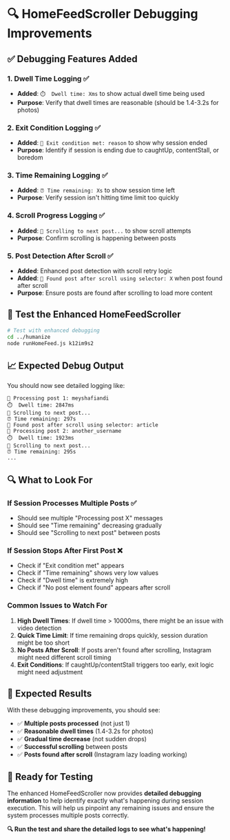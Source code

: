 # 🔍 **HomeFeedScroller Debugging Improvements**

## ✅ **Debugging Features Added**

### 1. **Dwell Time Logging** ✅
- **Added**: `⏱️  Dwell time: Xms` to show actual dwell time being used
- **Purpose**: Verify that dwell times are reasonable (should be 1.4-3.2s for photos)

### 2. **Exit Condition Logging** ✅
- **Added**: `🏁 Exit condition met: reason` to show why session ended
- **Purpose**: Identify if session is ending due to caughtUp, contentStall, or boredom

### 3. **Time Remaining Logging** ✅
- **Added**: `⏰ Time remaining: Xs` to show session time left
- **Purpose**: Verify session isn't hitting time limit too quickly

### 4. **Scroll Progress Logging** ✅
- **Added**: `📜 Scrolling to next post...` to show scroll attempts
- **Purpose**: Confirm scrolling is happening between posts

### 5. **Post Detection After Scroll** ✅
- **Added**: Enhanced post detection with scroll retry logic
- **Added**: `📱 Found post after scroll using selector: X` when post found after scroll
- **Purpose**: Ensure posts are found after scrolling to load more content

## 🚀 **Test the Enhanced HomeFeedScroller**

```bash
# Test with enhanced debugging
cd ../humanize
node runHomeFeed.js k12im9s2
```

## 📈 **Expected Debug Output**

You should now see detailed logging like:
```
📱 Processing post 1: meyshafiandi
⏱️  Dwell time: 2847ms
📜 Scrolling to next post...
⏰ Time remaining: 297s
📱 Found post after scroll using selector: article
📱 Processing post 2: another_username
⏱️  Dwell time: 1923ms
📜 Scrolling to next post...
⏰ Time remaining: 295s
...
```

## 🔍 **What to Look For**

### **If Session Processes Multiple Posts** ✅
- Should see multiple "Processing post X" messages
- Should see "Time remaining" decreasing gradually
- Should see "Scrolling to next post" between posts

### **If Session Stops After First Post** ❌
- Check if "Exit condition met" appears
- Check if "Time remaining" shows very low values
- Check if "Dwell time" is extremely high
- Check if "No post element found" appears after scroll

### **Common Issues to Watch For**

1. **High Dwell Times**: If dwell time > 10000ms, there might be an issue with video detection
2. **Quick Time Limit**: If time remaining drops quickly, session duration might be too short
3. **No Posts After Scroll**: If posts aren't found after scrolling, Instagram might need different scroll timing
4. **Exit Conditions**: If caughtUp/contentStall triggers too early, exit logic might need adjustment

## 🎯 **Expected Results**

With these debugging improvements, you should see:
- ✅ **Multiple posts processed** (not just 1)
- ✅ **Reasonable dwell times** (1.4-3.2s for photos)
- ✅ **Gradual time decrease** (not sudden drops)
- ✅ **Successful scrolling** between posts
- ✅ **Posts found after scroll** (Instagram lazy loading working)

## 🚀 **Ready for Testing**

The enhanced HomeFeedScroller now provides **detailed debugging information** to help identify exactly what's happening during session execution. This will help us pinpoint any remaining issues and ensure the system processes multiple posts correctly.

**🔍 Run the test and share the detailed logs to see what's happening!**
